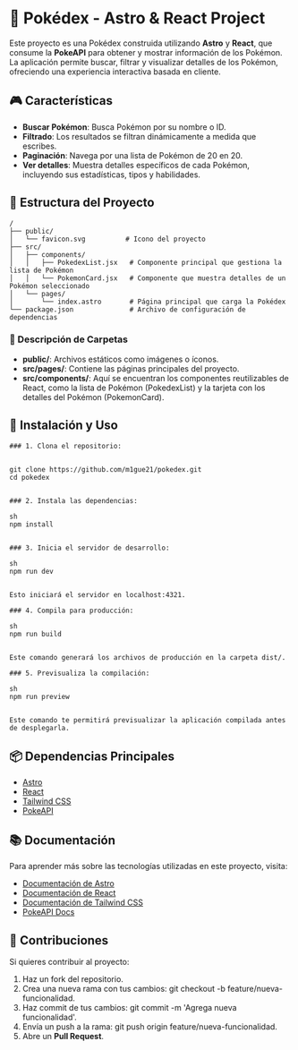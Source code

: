 # 🚀 Pokédex - Astro & React Project

Este proyecto es una Pokédex construida utilizando **Astro** y **React**, que consume la **PokeAPI** para obtener y mostrar información de los Pokémon. La aplicación permite buscar, filtrar y visualizar detalles de los Pokémon, ofreciendo una experiencia interactiva basada en cliente.

## 🎮 Características

- **Buscar Pokémon**: Busca Pokémon por su nombre o ID.
- **Filtrado**: Los resultados se filtran dinámicamente a medida que escribes.
- **Paginación**: Navega por una lista de Pokémon de 20 en 20.
- **Ver detalles**: Muestra detalles específicos de cada Pokémon, incluyendo sus estadísticas, tipos y habilidades.

## 📂 Estructura del Proyecto
```
/
├── public/
│   └── favicon.svg          # Icono del proyecto
├── src/
│   ├── components/
│   │   ├── PokedexList.jsx   # Componente principal que gestiona la lista de Pokémon
│   │   └── PokemonCard.jsx   # Componente que muestra detalles de un Pokémon seleccionado
│   └── pages/
│       └── index.astro       # Página principal que carga la Pokédex
└── package.json              # Archivo de configuración de dependencias
```

### 📁 Descripción de Carpetas

- **public/**: Archivos estáticos como imágenes o íconos.
- **src/pages/**: Contiene las páginas principales del proyecto.
- **src/components/**: Aquí se encuentran los componentes reutilizables de React, como la lista de Pokémon (PokedexList) y la tarjeta con los detalles del Pokémon (PokemonCard).

## 🚀 Instalación y Uso
```
### 1. Clona el repositorio:


git clone https://github.com/m1gue21/pokedex.git
cd pokedex


### 2. Instala las dependencias:

sh
npm install


### 3. Inicia el servidor de desarrollo:

sh
npm run dev


Esto iniciará el servidor en localhost:4321.

### 4. Compila para producción:

sh
npm run build


Este comando generará los archivos de producción en la carpeta dist/.

### 5. Previsualiza la compilación:

sh
npm run preview


Este comando te permitirá previsualizar la aplicación compilada antes de desplegarla.
```
## 📦 Dependencias Principales

- [Astro](https://astro.build/)
- [React](https://reactjs.org/)
- [Tailwind CSS](https://tailwindcss.com/)
- [PokeAPI](https://pokeapi.co/)

## 📚 Documentación

Para aprender más sobre las tecnologías utilizadas en este proyecto, visita:

- [Documentación de Astro](https://docs.astro.build)
- [Documentación de React](https://reactjs.org/docs/getting-started.html)
- [Documentación de Tailwind CSS](https://tailwindcss.com/docs)
- [PokeAPI Docs](https://pokeapi.co/docs/v2)

## 👥 Contribuciones

Si quieres contribuir al proyecto:

1. Haz un fork del repositorio.
2. Crea una nueva rama con tus cambios: git checkout -b feature/nueva-funcionalidad.
3. Haz commit de tus cambios: git commit -m 'Agrega nueva funcionalidad'.
4. Envía un push a la rama: git push origin feature/nueva-funcionalidad.
5. Abre un **Pull Request**.
